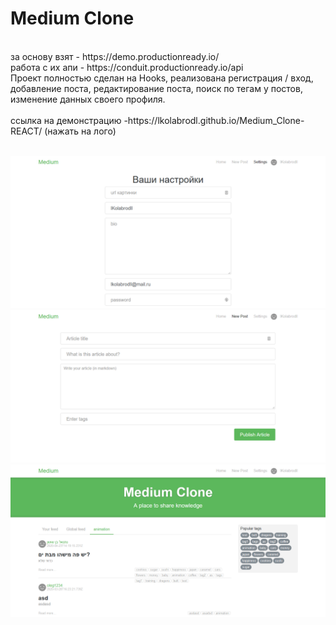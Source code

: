 # Medium Clone
<br>
за основу взят - https://demo.productionready.io/
<br>
работа с их апи - https://conduit.productionready.io/api
<br>
Проект полностью сделан на Hooks, реализована регистрация / вход, добавление поста, редактирование поста, поиск по тегам у постов, изменение данных своего профиля.
<br><br> 
ссылка на демонстрацию -https://lkolabrodl.github.io/Medium_Clone-REACT/ (нажать на лого)
<br><br> 

![Alt text](https://raw.githubusercontent.com/lKolabrodl/ReactJS-Examples/master/Medium%20Clone/Screenshot_1.png)
![Alt text](https://raw.githubusercontent.com/lKolabrodl/ReactJS-Examples/master/Medium%20Clone/Screenshot_2.png)
![Alt text](https://raw.githubusercontent.com/lKolabrodl/ReactJS-Examples/master/Medium%20Clone/Screenshot_3.png)

